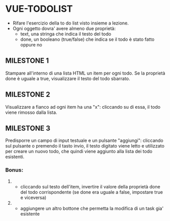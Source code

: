 # VUE-TODOLIST
- Rifare l'esercizio della to do list visto insieme a lezione.
- Ogni oggetto dovra' avere almeno due proprietà:
    - text, una stringa che indica il testo del todo
    - done, un booleano (true/false) che indica se il todo è stato fatto oppure no
## MILESTONE 1
Stampare all'interno di una lista HTML un item per ogni todo.
Se la proprietà done è uguale a true, visualizzare il testo del todo sbarrato.
## MILESTONE 2
Visualizzare a fianco ad ogni item ha una "x": cliccando su di essa, il todo viene rimosso dalla lista.
## MILESTONE 3
Predisporre un campo di input testuale e un pulsante "aggiungi": cliccando sul pulsante o premendo il tasto invio, il testo digitato viene letto e utilizzato per creare un nuovo todo, che quindi viene aggiunto alla lista dei todo esistenti.
### Bonus:
1. - cliccando sul testo dell'item, invertire il valore della proprietà done del todo corrispondente (se done era uguale a false, impostare true e viceversa)
2. -  aggiungere un altro bottone che permetta la modifica di un task gia' esistente